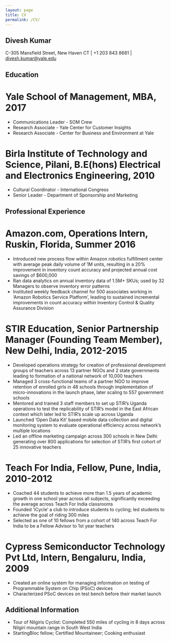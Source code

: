 ```yaml
---
layout: page
title: CV
permalink: /CV/
---
```


## Divesh Kumar
C-305 Mansfield Street, New Haven CT | +1 203 843 8681 | divesh.kumar@yale.edu 

## Education

# Yale School of Management, MBA, 2017
* Communications Leader - SOM Crew 
* Research Associate - Yale Center for Customer Insights 
* Research Associate - Center for Business and Environment at Yale

# Birla Institute of Technology and Science, Pilani, B.E(hons) Electrical and Electronics Engineering, 2010
* Cultural Coordinator - International Congress
* Senior Leader - Department of Sponsorship and Marketing

## Professional Experience

# Amazon.com, Operations Intern, Ruskin, Florida, Summer 2016
* Introduced new process flow within Amazon robotics fulfillment center with average peak daily volume of 1M units, resulting in a 20% improvement in inventory count accuracy and projected annual cost savings of $600,000
* Ran data analytics on annual inventory data of 1.5M+ SKUs; used by 32 Managers to observe inventory error patterns
* Instituted weekly feedback channel for 500 associates working in ‘Amazon Robotics Service Platform’, leading to sustained incremental improvements in count accuracy within Inventory Control & Quality Assurance Division

# STIR Education, Senior Partnership Manager (Founding Team Member), New Delhi, India, 2012-2015
* Developed operations strategy for creation of professional development groups of teachers across 13 partner NGOs and 2 state governments leading to formation of a national network of 10,000 teachers
* Managed 3 cross-functional teams of a partner NGO to improve retention of enrolled girls in 48 schools through implementation of micro-innovations in the launch phase, later scaling to 557 government schools
* Mentored and trained 3 staff members to set up STIR’s Uganda operations to test the replicability of STIR’s model in the East African context which later led to STIR’s scale up across Uganda
* Launched ‘Open Data Kit’ based mobile data collection and digital monitoring system to evaluate operational efficiency across network’s multiple locations
* Led an offline marketing campaign across 300 schools in New Delhi generating over 800 applications for selection of STIR’s first cohort of 25 innovative teachers

# Teach For India, Fellow, Pune, India, 2010-2012
* Coached 44 students to achieve more than 1.5 years of academic growth in one school year across all subjects, significantly exceeding the average across Teach For India classrooms
* Founded ‘iCycle’ a club to introduce students to cycling; led students to achieve the goal of riding 300 miles
* Selected as one of 10 fellows from a cohort of 140 across Teach For India to be a Fellow Advisor to 1st year teachers

# Cypress Semiconductor Technology Pvt Ltd, Intern, Bengaluru, India, 2009
* Created an online system for managing information on testing of Programmable System on Chip (PSoC) devices
* Characterized PSoC devices on test bench before their market launch

## Additional Information
* Tour of Nilgiris Cyclist: Completed 550 miles of cycling in 8 days across Nilgiri mountain range in South West India
* StartingBloc fellow; Certified Mountaineer; Cooking enthusiast

